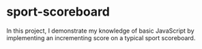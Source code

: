 # sport-scoreboard

In this project, I demonstrate my knowledge of basic JavaScript by implementing an incrementing score on a typical sport scoreboard.